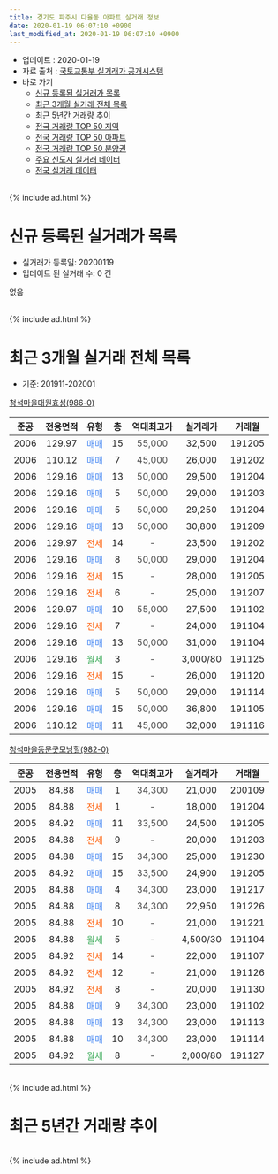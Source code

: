 ```yaml
---
title: 경기도 파주시 다율동 아파트 실거래 정보
date: 2020-01-19 06:07:10 +0900
last_modified_at: 2020-01-19 06:07:10 +0900
---
```


* 업데이트 : 2020-01-19
* 자료 출처 : [국토교통부 실거래가 공개시스템](http://rt.molit.go.kr)
* 바로 가기
    * [신규 등록된 실거래가 목록](#신규-등록된-실거래가-목록)
    * [최근 3개월 실거래 전체 목록](#최근-3개월-실거래-전체-목록)
    * [최근 5년간 거래량 추이](#최근-5년간-거래량-추이)
    * [전국 거래량 TOP 50 지역](https://apt-info.github.io/apt-trade-info/최근-3개월-전국에서-가장-거래가-많이-발생한-지역)
    * [전국 거래량 TOP 50 아파트](https://apt-info.github.io/apt-trade-info/최근-3개월-전국에서-가장-거래가-많이-발생한-아파트)
    * [전국 거래량 TOP 50 분양권](https://apt-info.github.io/apt-trade-info/최근-3개월-전국에서-가장-거래가-많이-발생한-분양권)
    * [주요 신도시 실거래 데이터](https://apt-info.github.io/apt-trade-info/주요-신도시)
    * [전국 실거래 데이터](https://apt-info.github.io/apt-trade-info/전국)
<br>
{% include ad.html %}
<br>

# 신규 등록된 실거래가 목록
* 실거래가 등록일: 20200119
* 업데이트 된 실거래 수: 0 건

없음

<br>
{% include ad.html %}
<br>

# 최근 3개월 실거래 전체 목록
* 기준: 201911-202001


[청석마을대원효성(986-0)](https://search.naver.com/search.naver?query=%EA%B2%BD%EA%B8%B0%EB%8F%84+%ED%8C%8C%EC%A3%BC%EC%8B%9C+%EB%8B%A4%EC%9C%A8%EB%8F%99+%EC%B2%AD%EC%84%9D%EB%A7%88%EC%9D%84%EB%8C%80%EC%9B%90%ED%9A%A8%EC%84%B1%28986-0%29)

|준공|전용면적|유형|층|역대최고가|실거래가|거래월|
|:---:|:---:|:---:|:---:|:---:|:---:|:---:|
|2006|129.97|<span style="color:#4285f3">매매</span>|15|<span style="color:#444444">55,000</span>|32,500|191205|
|2006|110.12|<span style="color:#4285f3">매매</span>|7|<span style="color:#444444">45,000</span>|26,000|191202|
|2006|129.16|<span style="color:#4285f3">매매</span>|13|<span style="color:#444444">50,000</span>|29,500|191204|
|2006|129.16|<span style="color:#4285f3">매매</span>|5|<span style="color:#444444">50,000</span>|29,000|191203|
|2006|129.16|<span style="color:#4285f3">매매</span>|5|<span style="color:#444444">50,000</span>|29,250|191204|
|2006|129.16|<span style="color:#4285f3">매매</span>|13|<span style="color:#444444">50,000</span>|30,800|191209|
|2006|129.97|<span style="color:#ff5a00">전세</span>|14|<span style="color:#444444">-</span>|23,500|191202|
|2006|129.16|<span style="color:#4285f3">매매</span>|8|<span style="color:#444444">50,000</span>|29,000|191204|
|2006|129.16|<span style="color:#ff5a00">전세</span>|15|<span style="color:#444444">-</span>|28,000|191205|
|2006|129.16|<span style="color:#ff5a00">전세</span>|6|<span style="color:#444444">-</span>|25,000|191207|
|2006|129.97|<span style="color:#4285f3">매매</span>|10|<span style="color:#444444">55,000</span>|27,500|191102|
|2006|129.16|<span style="color:#ff5a00">전세</span>|7|<span style="color:#444444">-</span>|24,000|191104|
|2006|129.16|<span style="color:#4285f3">매매</span>|13|<span style="color:#444444">50,000</span>|31,000|191104|
|2006|129.16|<span style="color:#34a853">월세</span>|3|<span style="color:#444444">-</span>|3,000/80|191125|
|2006|129.16|<span style="color:#ff5a00">전세</span>|15|<span style="color:#444444">-</span>|26,000|191120|
|2006|129.16|<span style="color:#4285f3">매매</span>|5|<span style="color:#444444">50,000</span>|29,000|191114|
|2006|129.16|<span style="color:#4285f3">매매</span>|15|<span style="color:#444444">50,000</span>|36,800|191105|
|2006|110.12|<span style="color:#4285f3">매매</span>|11|<span style="color:#444444">45,000</span>|32,000|191116|

[청석마을동문굿모닝힐(982-0)](https://search.naver.com/search.naver?query=%EA%B2%BD%EA%B8%B0%EB%8F%84+%ED%8C%8C%EC%A3%BC%EC%8B%9C+%EB%8B%A4%EC%9C%A8%EB%8F%99+%EC%B2%AD%EC%84%9D%EB%A7%88%EC%9D%84%EB%8F%99%EB%AC%B8%EA%B5%BF%EB%AA%A8%EB%8B%9D%ED%9E%90%28982-0%29)

|준공|전용면적|유형|층|역대최고가|실거래가|거래월|
|:---:|:---:|:---:|:---:|:---:|:---:|:---:|
|2005|84.88|<span style="color:#4285f3">매매</span>|1|<span style="color:#444444">34,300</span>|21,000|200109|
|2005|84.88|<span style="color:#ff5a00">전세</span>|1|<span style="color:#444444">-</span>|18,000|191204|
|2005|84.92|<span style="color:#4285f3">매매</span>|11|<span style="color:#444444">33,500</span>|24,500|191205|
|2005|84.88|<span style="color:#ff5a00">전세</span>|9|<span style="color:#444444">-</span>|20,000|191203|
|2005|84.88|<span style="color:#4285f3">매매</span>|15|<span style="color:#444444">34,300</span>|25,000|191230|
|2005|84.92|<span style="color:#4285f3">매매</span>|15|<span style="color:#444444">33,500</span>|24,900|191205|
|2005|84.88|<span style="color:#4285f3">매매</span>|4|<span style="color:#444444">34,300</span>|23,000|191217|
|2005|84.88|<span style="color:#4285f3">매매</span>|8|<span style="color:#444444">34,300</span>|22,950|191226|
|2005|84.88|<span style="color:#ff5a00">전세</span>|10|<span style="color:#444444">-</span>|21,000|191221|
|2005|84.88|<span style="color:#34a853">월세</span>|5|<span style="color:#444444">-</span>|4,500/30|191104|
|2005|84.92|<span style="color:#ff5a00">전세</span>|14|<span style="color:#444444">-</span>|22,000|191107|
|2005|84.92|<span style="color:#ff5a00">전세</span>|12|<span style="color:#444444">-</span>|21,000|191126|
|2005|84.92|<span style="color:#ff5a00">전세</span>|8|<span style="color:#444444">-</span>|20,000|191130|
|2005|84.88|<span style="color:#4285f3">매매</span>|9|<span style="color:#444444">34,300</span>|23,000|191102|
|2005|84.88|<span style="color:#4285f3">매매</span>|13|<span style="color:#444444">34,300</span>|23,000|191113|
|2005|84.88|<span style="color:#4285f3">매매</span>|10|<span style="color:#444444">34,300</span>|23,000|191114|
|2005|84.92|<span style="color:#34a853">월세</span>|8|<span style="color:#444444">-</span>|2,000/80|191127|


<br>
{% include ad.html %}
<br>

# 최근 5년간 거래량 추이


<div style="width:100%;">
    <canvas id="deal_progress" height="200"></canvas>
</div>

<script>
new Chart(document.getElementById("deal_progress"), {
    type: 'line',
    data: {
        labels: ['201501','201502','201503','201504','201505','201506','201507','201508','201509','201510','201511','201512','201601','201602','201603','201604','201605','201606','201607','201608','201609','201610','201611','201612','201701','201702','201703','201704','201705','201706','201707','201708','201709','201710','201711','201712','201801','201802','201803','201804','201805','201806','201807','201808','201809','201810','201811','201812','201901','201902','201903','201904','201905','201906','201907','201908','201909','201910','201911','201912','202001'],
        datasets: [{
            label: '매매',
            pointRadius: 1,
            data: [15, 22, 25, 20, 21, 20, 30, 15, 24, 25, 13, 11, 8, 14, 11, 22, 11, 26, 23, 19, 22, 22, 10, 10, 19, 12, 19, 6, 11, 19, 19, 15, 10, 11, 12, 11, 16, 7, 13, 5, 9, 5, 12, 5, 10, 8, 4, 6, 6, 0, 9, 11, 4, 8, 10, 11, 6, 11, 8, 12, 1],
            borderColor: "rgba(255, 201, 14, 1)",
            backgroundColor: "rgba(255, 201, 14, 0.5)",
            fill: false,
            lineTension: 0
        },{
            label: '전월세',
            pointRadius: 1,
            data: [15, 22, 24, 15, 20, 10, 11, 12, 15, 17, 21, 14, 15, 15, 15, 13, 14, 12, 17, 10, 17, 15, 12, 13, 14, 18, 19, 16, 12, 11, 16, 11, 12, 15, 11, 8, 8, 10, 20, 6, 11, 9, 8, 5, 10, 14, 13, 9, 17, 14, 20, 17, 11, 10, 12, 7, 3, 13, 8, 6, 0],
            borderColor: "rgba(0, 141, 185, 1)",
            backgroundColor: "rgba(0, 141, 185, 0.5)",
            fill: false,
            lineTension: 0
        }
        ]
    },
    options: {
        responsive: true,
        title: {
            display: false
        },
        tooltips: {
            mode: 'index',
            intersect: false
        },
        hover: {
            mode: 'nearest',
            intersect: true
        },
        scales: {
            xAxes: [{
                display: true,
                scaleLabel: {
                    display: true,
                    labelString: '년/월'
                }
            }],
            yAxes: [{
                display: true,
                ticks: {
                    suggestedMin: 0,
                },
                scaleLabel: {
                    display: true,
                    labelString: '실거래 수'
                }
            }]
        }
    }
});

</script>


<br>
{% include ad.html %}
<br>

